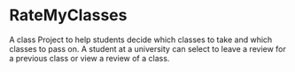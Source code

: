 # RateMyClasses
A class Project to help students decide which classes to take and which classes to pass on. A student at a university can select to leave a review for a previous class or view a review of a class.

